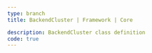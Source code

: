 ```yaml
---
type: branch
title: BackendCluster | Framework | Core

description: BackendCluster class definition
code: true
---
```

<RedirectToFirstChild />
